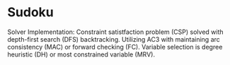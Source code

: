 # Sudoku
Solver Implementation: Constraint satistfaction problem (CSP) solved with depth-first search (DFS) backtracking. Utilizing AC3 with maintaining arc consistency (MAC) or forward checking (FC). Variable selection is degree heuristic (DH) or most constrained variable (MRV). 
